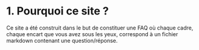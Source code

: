 # 1. Pourquoi ce site ?

Ce site a été construit dans le but de constituer une FAQ où chaque cadre, chaque encart que vous avez sous les yeux, correspond à un fichier markdown contenant une question/réponse.
